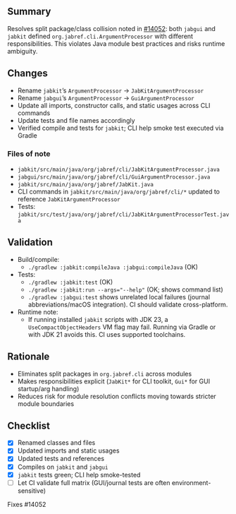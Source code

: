 ## Summary

Resolves split package/class collision noted in [#14052](https://github.com/JabRef/jabref/issues/14052): both `jabgui` and `jabkit` defined `org.jabref.cli.ArgumentProcessor` with different responsibilities. This violates Java module best practices and risks runtime ambiguity.

## Changes

- Rename `jabkit`’s `ArgumentProcessor` → `JabKitArgumentProcessor`
- Rename `jabgui`’s `ArgumentProcessor` → `GuiArgumentProcessor`
- Update all imports, constructor calls, and static usages across CLI commands
- Update tests and file names accordingly
- Verified compile and tests for `jabkit`; CLI help smoke test executed via Gradle

### Files of note
- `jabkit/src/main/java/org/jabref/cli/JabKitArgumentProcessor.java`
- `jabgui/src/main/java/org/jabref/cli/GuiArgumentProcessor.java`
- `jabkit/src/main/java/org/jabref/JabKit.java`
- CLI commands in `jabkit/src/main/java/org/jabref/cli/*` updated to reference `JabKitArgumentProcessor`
- Tests: `jabkit/src/test/java/org/jabref/cli/JabKitArgumentProcessorTest.java`

## Validation

- Build/compile:
  - `./gradlew :jabkit:compileJava :jabgui:compileJava` (OK)
- Tests:
  - `./gradlew :jabkit:test` (OK)
  - `./gradlew :jabkit:run --args="--help"` (OK; shows command list)
  - `./gradlew :jabgui:test` shows unrelated local failures (journal abbreviations/macOS integration). CI should validate cross-platform.
- Runtime note:
  - If running installed `jabkit` scripts with JDK 23, a `UseCompactObjectHeaders` VM flag may fail. Running via Gradle or with JDK 21 avoids this. CI uses supported toolchains.

## Rationale

- Eliminates split packages in `org.jabref.cli` across modules
- Makes responsibilities explicit (`JabKit*` for CLI toolkit, `Gui*` for GUI startup/arg handling)
- Reduces risk for module resolution conflicts moving towards stricter module boundaries

## Checklist

- [x] Renamed classes and files
- [x] Updated imports and static usages
- [x] Updated tests and references
- [x] Compiles on `jabkit` and `jabgui`
- [x] `jabkit` tests green; CLI help smoke-tested
- [ ] Let CI validate full matrix (GUI/journal tests are often environment-sensitive)

Fixes #14052
